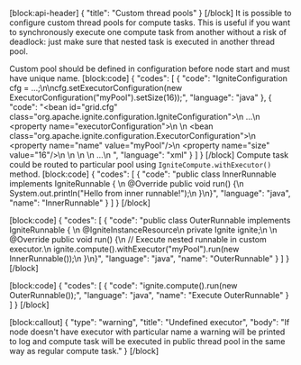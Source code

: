[block:api-header]
{
  "title": "Custom thread pools"
}
[/block]
It is possible to configure custom thread pools for compute tasks. This is useful if you want to synchronously execute one compute task from another without a risk of deadlock: just make sure that nested task is executed in another thread pool.

Custom pool should be defined in configuration before node start and must have unique name.
[block:code]
{
  "codes": [
    {
      "code": "IgniteConfiguration cfg = ...;\n\ncfg.setExecutorConfiguration(new ExecutorConfiguration(\"myPool\").setSize(16));",
      "language": "java"
    },
    {
      "code": "<bean id=\"grid.cfg\" class=\"org.apache.ignite.configuration.IgniteConfiguration\">\n  ...\n  <property name=\"executorConfiguration\">\n    <list>\n      <bean class=\"org.apache.ignite.configuration.ExecutorConfiguration\">\n        <property name=\"name\" value=\"myPool\"/>\n        <property name=\"size\" value=\"16\"/>\n      </bean>\n    </list>\n  </property>\n  ...\n</bean>  ",
      "language": "xml"
    }
  ]
}
[/block]
Compute task could be routed to particular pool using `IgniteCompute.withExecutor()` method.
[block:code]
{
  "codes": [
    {
      "code": "public class InnerRunnable implements IgniteRunnable {    \n    @Override public void run() {\n        System.out.println(\"Hello from inner runnable!\");\n    }\n}",
      "language": "java",
      "name": "InnerRunnable"
    }
  ]
}
[/block]

[block:code]
{
  "codes": [
    {
      "code": "public class OuterRunnable implements IgniteRunnable {    \n    @IgniteInstanceResource\n    private Ignite ignite;\n    \n    @Override public void run() {\n        // Execute nested runnable in custom executor.\n        ignite.compute().withExecutor(\"myPool\").run(new InnerRunnable());\n    }\n}",
      "language": "java",
      "name": "OuterRunnable"
    }
  ]
}
[/block]

[block:code]
{
  "codes": [
    {
      "code": "ignite.compute().run(new OuterRunnable());",
      "language": "java",
      "name": "Execute OuterRunnable"
    }
  ]
}
[/block]

[block:callout]
{
  "type": "warning",
  "title": "Undefined executor",
  "body": "If node doesn't have executor with particular name a warning will be printed to log and compute task will be executed in public thread pool in the same way as regular compute task."
}
[/block]